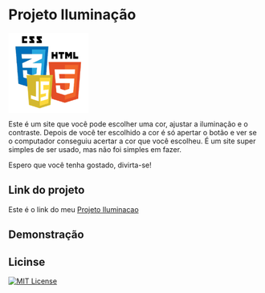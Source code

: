 # Projeto Iluminação

<img src="imagens/html-css-js.png" alt="Logo" align="center" width="160">

Este é um site que você pode escolher uma cor, ajustar a iluminação e o contraste. Depois de você ter escolhido a cor é só apertar o botão e ver se o computador conseguiu acertar a cor que você escolheu. É um site super simples de ser usado, mas não foi simples em fazer. 

Espero que você tenha gostado, divirta-se!

## Link do projeto

Este é o link do meu <a href= "https://anajulialeite.github.io/Projeto-Iluminacao//">Projeto Iluminacao</a>

## Demonstração



## Licinse

[![MIT License](https://img.shields.io/badge/License-MIT-%231C003F.svg)](./LICENSE)
